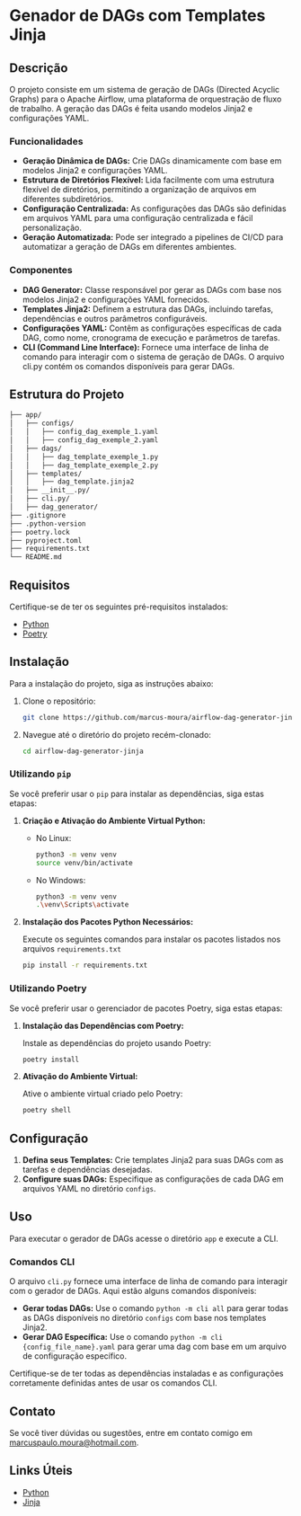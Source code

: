 # Genador de DAGs com Templates Jinja

## Descrição
O projeto consiste em um sistema de geração de DAGs (Directed Acyclic Graphs) para o Apache Airflow, uma plataforma de orquestração de fluxo de trabalho. A geração das DAGs é feita usando modelos Jinja2 e configurações YAML.

### Funcionalidades

- **Geração Dinâmica de DAGs:** Crie DAGs dinamicamente com base em modelos Jinja2 e configurações YAML.
- **Estrutura de Diretórios Flexível:** Lida facilmente com uma estrutura flexível de diretórios, permitindo a organização de arquivos em diferentes subdiretórios.
- **Configuração Centralizada:** As configurações das DAGs são definidas em arquivos YAML para uma configuração centralizada e fácil personalização.
- **Geração Automatizada:** Pode ser integrado a pipelines de CI/CD para automatizar a geração de DAGs em diferentes ambientes.

### Componentes

- **DAG Generator:** Classe responsável por gerar as DAGs com base nos modelos Jinja2 e configurações YAML fornecidos.
- **Templates Jinja2:** Definem a estrutura das DAGs, incluindo tarefas, dependências e outros parâmetros configuráveis.
- **Configurações YAML:** Contêm as configurações específicas de cada DAG, como nome, cronograma de execução e parâmetros de tarefas.
- **CLI (Command Line Interface):** Fornece uma interface de linha de comando para interagir com o sistema de geração de DAGs. O arquivo cli.py contém os comandos disponíveis para gerar DAGs.

## Estrutura do Projeto

```bash
├── app/
│   ├── configs/
│   │   ├── config_dag_exemple_1.yaml
│   │   ├── config_dag_exemple_2.yaml
│   ├── dags/
│   │   ├── dag_template_exemple_1.py
│   │   ├── dag_template_exemple_2.py
│   ├── templates/
│   │   ├── dag_template.jinja2
│   ├── __init__.py/
│   ├── cli.py/
│   ├── dag_generator/
├── .gitignore
├── .python-version
├── poetry.lock
├── pyproject.toml
├── requirements.txt
└── README.md
``````

## Requisitos

Certifique-se de ter os seguintes pré-requisitos instalados:

- [Python](https://www.python.org/)
- [Poetry](https://python-poetry.org/docs/)

## Instalação
Para a instalação do projeto, siga as instruções abaixo:

1. Clone o repositório:

    ```bash
    git clone https://github.com/marcus-moura/airflow-dag-generator-jinja.git
    ```
2. Navegue até o diretório do projeto recém-clonado:

    ```bash
    cd airflow-dag-generator-jinja
    ```
### Utilizando `pip`

Se você preferir usar o `pip` para instalar as dependências, siga estas etapas:

1. **Criação e Ativação do Ambiente Virtual Python:**

    - No Linux:
        ```bash
        python3 -m venv venv
        source venv/bin/activate
        ```

    - No Windows:
        ```bash
        python3 -m venv venv
        .\venv\Scripts\activate
        ```

2. **Instalação dos Pacotes Python Necessários:**

    Execute os seguintes comandos para instalar os pacotes listados nos arquivos `requirements.txt`

    ```bash
    pip install -r requirements.txt
    ```

### Utilizando Poetry

Se você preferir usar o gerenciador de pacotes Poetry, siga estas etapas:

1. **Instalação das Dependências com Poetry:**

    Instale as dependências do projeto usando Poetry:

    ```bash
    poetry install
    ```

2. **Ativação do Ambiente Virtual:**

    Ative o ambiente virtual criado pelo Poetry:

    ```bash
    poetry shell
    ```
## Configuração
1. **Defina seus Templates:** Crie templates Jinja2 para suas DAGs com as tarefas e dependências desejadas.
2. **Configure suas DAGs:** Especifique as configurações de cada DAG em arquivos YAML no diretório `configs`.

## Uso

Para executar o gerador de DAGs acesse o diretório `app` e execute a CLI.

### Comandos CLI

O arquivo `cli.py` fornece uma interface de linha de comando para interagir com o gerador de DAGs. Aqui estão alguns comandos disponíveis:

- **Gerar todas DAGs:** Use o comando `python -m cli all` para gerar todas as DAGs disponíveis no diretório `configs` com base nos templates Jinja2.
- **Gerar DAG Específica:** Use o comando `python -m cli {config_file_name}.yaml` para gerar uma dag com base em um arquivo de configuração específico.

Certifique-se de ter todas as dependências instaladas e as configurações corretamente definidas antes de usar os comandos CLI.

## Contato

Se você tiver dúvidas ou sugestões, entre em contato comigo em marcuspaulo.moura@hotmail.com.

## Links Úteis

- [Python](https://www.python.org/)
- [Jinja](https://jinja.palletsprojects.com/en/3.1.x/)

